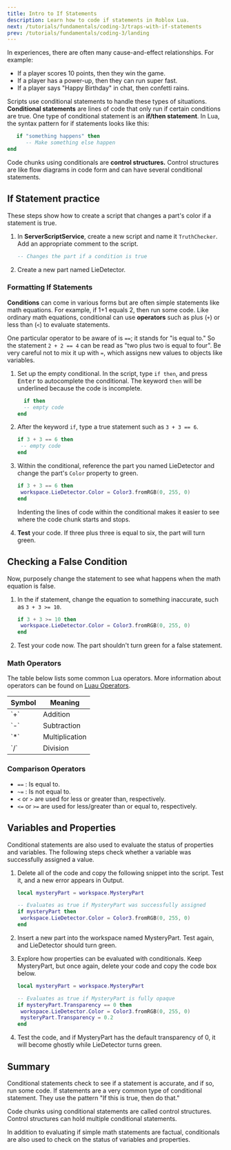 ```yaml
---
title: Intro to If Statements
description: Learn how to code if statements in Roblox Lua.
next: /tutorials/fundamentals/coding-3/traps-with-if-statements
prev: /tutorials/fundamentals/coding-3/landing
---
```


In experiences, there are often many cause-and-effect relationships. For example:

- If a player scores 10 points, then they win the game.
- If a player has a power-up, then they can run super fast.
- If a player says "Happy Birthday" in chat, then confetti rains.

Scripts use conditional statements to handle these types of situations. **Conditional statements** are lines of code that only run if certain conditions are true. One type of conditional statement is an **if/then statement**. In Lua, the syntax pattern for if statements looks like this:

```lua title='if then syntax'
   if "something happens" then
      -- Make something else happen
end
```

Code chunks using conditionals are **control structures.** Control structures are like flow diagrams in code form and can have several conditional statements.

## If Statement practice

These steps show how to create a script that changes a part's color if a statement is true.

1. In **ServerScriptService**, create a new script and name it `TruthChecker`. Add an appropriate comment to the script.

   ```lua
   -- Changes the part if a condition is true
   ```

2. Create a new part named LieDetector.

### Formatting If Statements

**Conditions** can come in various forms but are often simple statements like math equations. For example, if 1+1 equals 2, then run some code. Like ordinary math equations, conditional can use **operators** such as plus (`+`) or less than (`<`) to evaluate statements.

One particular operator to be aware of is `==`; it stands for "is equal to." So the statement `2 + 2 == 4` can be read as "two plus two is equal to four". Be very careful not to mix it up with `=`, which assigns new values to objects like variables.

1. Set up the empty conditional. In the script, type `if then`, and press <kbd>Enter</kbd> to autocomplete the conditional. The keyword `then` will be underlined because the code is incomplete.

   ```lua
     if then
     -- empty code
   end

   ```

2. After the keyword `if`, type a true statement such as `3 + 3 == 6`.

   ```lua
   if 3 + 3 == 6 then
   	-- empty code
   end
   ```

3. Within the conditional, reference the part you named LieDetector and change the part's `Color` property to green.

   ```lua
   if 3 + 3 == 6 then
   	workspace.LieDetector.Color = Color3.fromRGB(0, 255, 0)
   end
   ```

    <Alert severity="info">
      Indenting the lines of code within the conditional makes it easier to see where the code chunk starts and stops.
    </Alert>

4. **Test** your code. If three plus three is equal to six, the part will turn green.

## Checking a False Condition

Now, purposely change the statement to see what happens when the math equation is false.

1. In the if statement, change the equation to something inaccurate, such as `3 + 3 >= 10`.

   ```lua
   if 3 + 3 >= 10 then
   	workspace.LieDetector.Color = Color3.fromRGB(0, 255, 0)
   end
   ```

2. Test your code now. The part shouldn't turn green for a false statement.

### Math Operators

The table below lists some common Lua operators. More information about operators can be found on [Luau Operators](../../../luau/operators.md).

<table>
<thead>
   <tr>
    <th>Symbol</th>
    <th>Meaning</th>
   </tr>
</thead>
<tbody>
   <tr>
    <td>`+`</td>
    <td>Addition</td>
   </tr>
   <tr>
    <td>`-`</td>
    <td>Subtraction</td>
   </tr>
   <tr>
    <td>`*`</td>
    <td>Multiplication</td>
   </tr>
   <tr>
    <td>`/`</td>
    <td>Division</td>
   </tr>
</tbody>
</table>

### Comparison Operators

- `==` : Is equal to.
- `~=` : Is not equal to.
- `<` or `>` are used for less or greater than, respectively.
- `<=` or `>=` are used for less/greater than or equal to, respectively.

## Variables and Properties

Conditional statements are also used to evaluate the status of properties and variables. The following steps check whether a variable was successfully assigned a value.

1. Delete all of the code and copy the following snippet into the script. Test it, and a new error appears in Output.

   ```lua
   local mysteryPart = workspace.MysteryPart

   -- Evaluates as true if MysteryPart was successfully assigned
   if mysteryPart then
   	workspace.LieDetector.Color = Color3.fromRGB(0, 255, 0)
   end
   ```

2. Insert a new part into the workspace named MysteryPart. Test again, and LieDetector should turn green.

3. Explore how properties can be evaluated with conditionals. Keep MysteryPart, but once again, delete your code and copy the code box below.

   ```lua
   local mysteryPart = workspace.MysteryPart

   -- Evaluates as true if MysteryPart is fully opaque
   if mysteryPart.Transparency == 0 then
   	workspace.LieDetector.Color = Color3.fromRGB(0, 255, 0)
   	mysteryPart.Transparency = 0.2
   end
   ```

4. Test the code, and if MysteryPart has the default transparency of 0, it will become ghostly while LieDetector turns green.

## Summary

Conditional statements check to see if a statement is accurate, and if so, run some code. If statements are a very common type of conditional statement. They use the pattern "If this is true, then do that."

Code chunks using conditional statements are called control structures. Control structures can hold multiple conditional statements.

In addition to evaluating if simple math statements are factual, conditionals are also used to check on the status of variables and properties.
